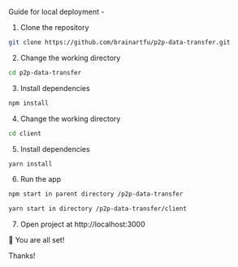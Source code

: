 Guide for local deployment -

1. Clone the repository
```bash
git clone https://github.com/brainartfu/p2p-data-transfer.git
```
2. Change the working directory
```bash
cd p2p-data-transfer
```
3. Install dependencies
```bash
npm install
```
4. Change the working directory
```bash
cd client
```
5. Install dependencies
```bash
yarn install
```
6. Run the app
```bash
npm start in parent directory /p2p-data-transfer
```
```bash
yarn start in directory /p2p-data-transfer/client
```
7. Open project at http://localhost:3000

🌟 You are all set!

Thanks!
